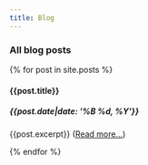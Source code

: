 ```yaml
---
title: Blog
---
```


### All blog posts
{% for post in site.posts %}
#### {{post.title}}

##### {{post.date|date: '%B %d, %Y'}}

{{post.excerpt}} ([Read more...]({{post.url}}))

{% endfor %}
